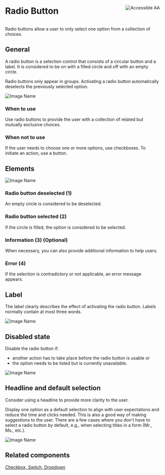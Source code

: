 <div style="display: inline-flex; align-items: center; justify-content: space-between; width: 100%;">
    <h1>Radio Button</h1>
    <img src="assets/aa.png" alt="Accessible AA" />
</div>

Radio buttons allow a user to only select one option from a collection of choices.

## General

A radio button is a selection control that consists of a circular button and a label. It is considered to be on with a filled circle and off with an empty circle.

Radio buttons only appear in groups. Activating a radio button automatically deselects the previously selected option.

![Image Name](assets/3_components/radio-button/radiobuttons_general.png)

### When to use

Use radio buttons to provide the user with a collection of related but mutually exclusive choices.

### When not to use

If the user needs to choose one or more options, use checkboxes.
To initiate an action, use a button.

## Elements

![Image Name](assets/3_components/radio-button/radio-button-elements.png)

### Radio button deselected (1)

An empty circle is considered to be deselected.

### Radio button selected (2)

If the circle is filled, the option is considered to be selected.

### Information (3) (Optional)

When necessary, you can also provide additional information to help users.

### Error (4)

If the selection is contradictory or not applicable, an error message appears.

## Label

The label clearly describes the effect of activating the radio button. Labels normally contain at most three words.

![Image Name](assets/3_components/radio-button/radiobuttons_label.png)

## Disabled state

Disable the radio button if:

- another action has to take place before the radio button is usable or
- the option needs to be listed but is currently unavailable.

![Image Name](assets/3_components/radio-button/disabled_radiobutton.png)

## Headline and default selection

Consider using a headline to provide more clarity to the user.

Display one option as a default selection to align with user expectations and reduce the time and clicks needed. This is also a good way of making suggestions to the user. There are a few cases where you don't have to select a radio button by default, e.g., when selecting titles in a form (Mr., Ms., etc.).

![Image Name](assets/3_components/radio-button/radiobuttons_bestpractice.png)

## Related components

[Checkbox, ](?path=/usage/components-checkbox--standard)
[Switch, ](?path=/usage/components-switch--standard)
[Dropdown ](?path=/usage/components-dropdown--standard)

